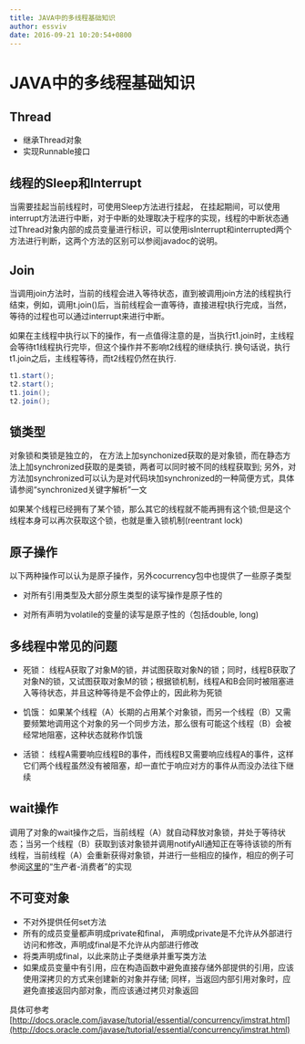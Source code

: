 ```yaml
---
title: JAVA中的多线程基础知识
author: essviv
date: 2016-09-21 10:20:54+0800
---
```


# JAVA中的多线程基础知识

## Thread
* 继承Thread对象
* 实现Runnable接口

## 线程的Sleep和Interrupt
当需要挂起当前线程时，可使用Sleep方法进行挂起， 在挂起期间，可以使用interrupt方法进行中断，对于中断的处理取决于程序的实现，线程的中断状态通过Thread对象内部的成员变量进行标识，可以使用isInterrupt和interrupted两个方法进行判断，这两个方法的区别可以参阅javadoc的说明。

## Join
当调用join方法时，当前的线程会进入等待状态，直到被调用join方法的线程执行结束，例如，调用t.join()后，当前线程会一直等待，直接进程t执行完成，当然，等待的过程也可以通过interrupt来进行中断。

如果在主线程中执行以下的操作，有一点值得注意的是，当执行t1.join时，主线程会等待t1线程执行完毕，但这个操作并不影响t2线程的继续执行. 换句话说，执行t1.join之后，主线程等待，而t2线程仍然在执行.

````java
t1.start();
t2.start();
t1.join();
t2.join();
````

## 锁类型
对象锁和类锁是独立的， 在方法上加synchonized获取的是对象锁，而在静态方法上加synchronized获取的是类锁，两者可以同时被不同的线程获取到; 另外，对方法加synchronized可以认为是对代码块加synchronized的一种简便方式，具体请参阅“synchronized关键字解析”一文

如果某个线程已经拥有了某个锁，那么其它的线程就不能再拥有这个锁;但是这个线程本身可以再次获取这个锁，也就是重入锁机制(reentrant lock)
## 原子操作
以下两种操作可以认为是原子操作，另外cocurrency包中也提供了一些原子类型

* 对所有引用类型及大部分原生类型的读写操作是原子性的

* 对所有声明为volatile的变量的读写是原子性的（包括double, long)

## 多线程中常见的问题

* 死锁： 线程A获取了对象M的锁，并试图获取对象N的锁；同时，线程B获取了对象N的锁，又试图获取对象M的锁；根据锁机制，线程A和B会同时被阻塞进入等待状态，并且这种等待是不会停止的，因此称为死锁

* 饥饿： 如果某个线程（A）长期的占用某个对象锁，而另一个线程（B）又需要频繁地调用这个对象的另一个同步方法，那么很有可能这个线程（B）会被经常地阻塞，这种状态就称作饥饿

* 活锁： 线程A需要响应线程B的事件，而线程B又需要响应线程A的事件，这样它们两个线程虽然没有被阻塞，却一直忙于响应对方的事件从而没办法往下继续

## wait操作
调用了对象的wait操作之后，当前线程（A）就自动释放对象锁，并处于等待状态；当另一个线程（B）获取到该对象锁并调用notifyAll通知正在等待该锁的所有线程，当前线程（A）会重新获得对象锁，并进行一些相应的操作，相应的例子可参阅[这里](http://docs.oracle.com/javase/tutorial/essential/concurrency/guardmeth.html)的“生产者-消费者”的实现

## 不可变对象

* 不对外提供任何set方法
* 所有的成员变量都声明成private和final， 声明成private是不允许从外部进行访问和修改，声明成final是不允许从内部进行修改
* 将类声明成final，以此来防止子类继承并重写类方法
* 如果成员变量中有引用，应在构造函数中避免直接存储外部提供的引用，应该使用深拷贝的方式来创建新的对象并存储; 同样，当返回内部引用对象时，应避免直接返回内部对象，而应该通过拷贝对象返回

具体可参考[http://docs.oracle.com/javase/tutorial/essential/concurrency/imstrat.html](http://docs.oracle.com/javase/tutorial/essential/concurrency/imstrat.html)